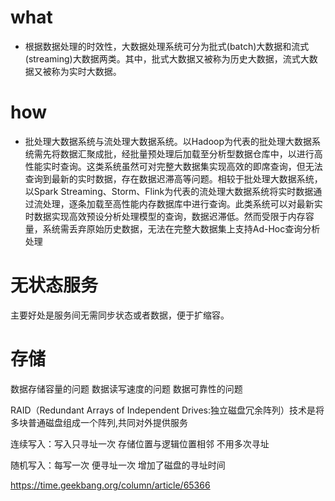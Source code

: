 # what

* 根据数据处理的时效性，大数据处理系统可分为批式(batch)大数据和流式(streaming)大数据两类。其中，批式大数据又被称为历史大数据，流式大数据又被称为实时大数据。



# how

* 批处理大数据系统与流处理大数据系统。以Hadoop为代表的批处理大数据系统需先将数据汇聚成批，经批量预处理后加载至分析型数据仓库中，以进行高性能实时查询。这类系统虽然可对完整大数据集实现高效的即席查询，但无法查询到最新的实时数据，存在数据迟滞高等问题。相较于批处理大数据系统，以Spark Streaming、Storm、Flink为代表的流处理大数据系统将实时数据通过流处理，逐条加载至高性能内存数据库中进行查询。此类系统可以对最新实时数据实现高效预设分析处理模型的查询，数据迟滞低。然而受限于内存容量，系统需丢弃原始历史数据，无法在完整大数据集上支持Ad-Hoc查询分析处理

# 无状态服务
主要好处是服务间无需同步状态或者数据，便于扩缩容。

# 存储
数据存储容量的问题
数据读写速度的问题
数据可靠性的问题

RAID（Redundant Arrays of Independent Drives:独立磁盘冗余阵列）技术是将多块普通磁盘组成一个阵列,共同对外提供服务

连续写入：写入只寻址一次 存储位置与逻辑位置相邻 不用多次寻址

随机写入：每写一次 便寻址一次 增加了磁盘的寻址时间

https://time.geekbang.org/column/article/65366






